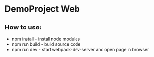 # **DemoProject Web**

## **How to use:**
- npm install - install node modules
- npm run build - build source code
- npm run dev - start webpack-dev-server and open page in browser